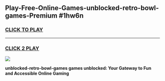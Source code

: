 
## Play-Free-Online-Games-unblocked-retro-bowl-games-Premium #1hw6n
<h3>
<a href="https://premium.freeplayer.one?title=unblocked-retro-bowl-games&ref=8M">CLICK TO PLAY</a></h3>
<hr>

<h3>
<a href="https://premium.freeplayer.one?title=unblocked-retro-bowl-games&ref=8M">CLICK 2 PLAY</a>
  
</h3>

<a href="https://premium.freeplayer.one?title=unblocked-retro-bowl-games&ref=8M"><img src="https://clearcache.store/games.png"></a>


**unblocked-retro-bowl-games games unblocked: Your Gateway to Fun and Accessible Online Gaming**
